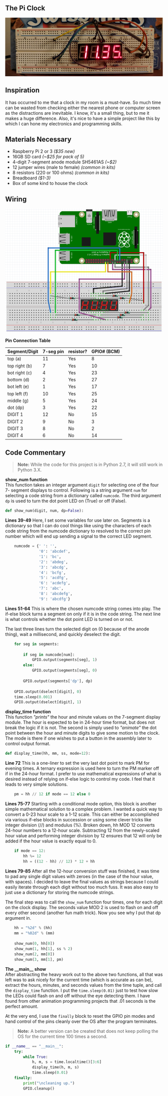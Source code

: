 The Pi Clock
---

![Pi Clock Front Picture](https://github.com/JoshMarsden/python-projects/blob/master/PiClock/photos/pi-clock-front.jpg)

## Inspiration

It has occurred to me that a clock in my room is a must-have. So much time can be 
wasted from checking either the nearest phone or computer screen as the 
distractions are inevitable. I know, it's a small thing, but to me it makes a 
huge difference. Also, it's nice to have a simple project like this by which I 
can hone my electronics and programming skills.

## Materials Necessary

* Raspberry Pi 2 or 3 _($35 new)_
* 16GB SD card _(~$25 for pack of 5)_
* 4-digit 7-segment anode module SH5461AS _(~$2)_
* 12 jumper wires (male to female) _(common in kits)_
* 8 resistors (220 or 100 ohms) _(common in kits)_
* Breadboard _($1-3)_
* Box of some kind to house the clock

## Wiring

![Fritzing wiring diagram screenshot](https://github.com/JoshMarsden/python-projects/blob/master/PiClock/photos/fritzing-screenshot.png)

**Pin Connection Table**

Segment/Digit | 7-seg pin | resistor? | GPIO# (BCM)
------------- | --------- | --------- | -----------
top (a) | 11 | Yes | 8
top right (b) | 7 | Yes | 10
bot right (c) | 4 | Yes | 23
bottom (d) | 2 | Yes | 27
bot left (e) | 1 | Yes | 17
top left (f) | 10 | Yes | 25
middle (g) | 5 | Yes | 24
dot (dp) | 3 | Yes | 22
DIGIT 1 | 12 | No | 15
DIGIT 2 | 9 | No | 3
DIGIT 3 | 8 | No | 2
DIGIT 4 | 6 | No | 14


## Code Commentary

> **Note:** While the code for this project is in Python 2.7, it will still work 
> in Python 3.X.

**show_num function**  
This function takes an integer argument `digit` for selecting one of the four 7-
segment displays to control. Following is a string argument `num` for selecting
a code string from a dictionary called `numcode`. The third argument `dp` is used
to turn the dot point LED on (True) or off (False).

```python
def show_num(digit, num, dp=False):
```

**Lines 39-49**
Here, I set some variables for use later on. Segments is a dictionary so that I
can do cool things like using the characters of each code string from the numcode
dictionary to resolved to the correct pin number which will end up sending a
signal to the correct LED segment.

```python
    numcode = {' ': '',
               '0': 'abcdef',
               '1': 'bc',
               '2': 'abdeg',
               '3': 'abcdg',
               '4': 'bcfg',
               '5': 'acdfg',
               '6': 'acdefg',
               '7': 'abc',
               '8': 'abcdefg',
               '9': 'abcdfg'}
```

**Lines 51-64**
This is where the chosen numcode string comes into play. The if-else block turns 
a segment on only if it is in the code string. The next line is what controls 
whether the dot point LED is turned on or not.

The last three lines turn the selected digit on (0 because of the anode thing), 
wait a millisecond, and quickly deselect the digit.

```python
    for seg in segments:

        if seg in numcode[num]:
            GPIO.output(segments[seg], 1)
        else:
            GPIO.output(segments[seg], 0)

        GPIO.output(segments['dp'], dp)

    GPIO.output(dselect[digit], 0)
    time.sleep(0.001)
    GPIO.output(dselect[digit], 1)
```


**display_time function**  
This function _"prints"_ the hour and minute values on the 7-segment display 
module. The hour is expected to be in 24-hour time format, but does not break the 
logic if it is not. The second is simply used to _"animate"_ the dot point between
the hour and minute digits to give some motion to the clock. The mode is there if 
one wishes to put a button in the assembly later to control output format.

```python
def display_time(hh, mm, ss, mode=12):
```

**Line 72**
This is a one-liner to set the very last dot point to mark PM for evening times. A
ternary expression is used here to turn the PM marker off if in the 24-hour 
format. I prefer to use mathematical expressions of what is desired instead of 
relying on if-else logic to control my code. I feel that it leads to very simple
solutions.

```python
    pm = hh // 12 if mode == 12 else 0
```

**Lines 75-77**
Starting with a conditional mode option, this block is another simple mathematical
solution to a complex problem. I wanted a quick way to convert a 0-23 hour scale
to a 1-12 scale. This can either be accomplished via various if-else blocks in 
succession or using some clever tricks like integer division (//) and modulus (%).
Broken down, hh MOD 12 converts 24-hour numbers to a 12-hour scale. Subtracting 12
from the newly-scaled hour value and performing integer division by 12 ensures 
that 12 will only be added if the hour value is exactly equal to 0.

```python
    if mode == 12:
        hh %= 12
        hh = ((12 - hh) // 12) * 12 + hh
```

**Lines 79-85**
After all the 12-hour conversion stuff was finished, it was time to pad any single
digit values with zeroes (in the case of the hour value, with spaces). I decided
to leave the final values as strings because I could easily iterate through each
digit without too much fuss. It was also easy to just use a dictionary for storing
the numcode strings.

The final step was to call the `show_num` function four times, one for each digit
on the clock display. The seconds value MOD 2 is used to flash on and off every 
other second (another fun math trick). Now you see why I put that dp argument in.

```python
    hh = "%2d" % (hh)
    mm = "%02d" % (mm)

    show_num(0, hh[0])
    show_num(1, hh[1], ss % 2)
    show_num(2, mm[0])
    show_num(3, mm[1], pm)
```


**The \_\_main\_\_ show**  
After abstracting the heavy work out to the above two functions, all that was left
was to ask nicely for the current time (which is accurate as can be), extract the
hours, minutes, and seconds values from the time tuple, and call the 
`display_time` function. I put the `time.sleep(0.01)` just to test how slow the 
LEDs could flash on and off without the eye detecting them. I have found from 
other animation programming projects that .01 seconds is the perfect amount.

At the very end, I use the `finally` block to reset the GPIO pin modes and hand
control of the pins cleanly over the OS after the program terminates.

> **Note:** A better version can be created that does not keep polling the OS for 
> the current time 100 times a second.

```python
if __name__ == "__main__":
    try:
        while True:
            h, m, s = time.localtime()[3:6]
            display_time(h, m, s)
            time.sleep(0.01)
    finally:
        print("\ncleaning up.")
        GPIO.cleanup()
```
